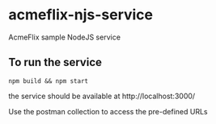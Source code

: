 # acmeflix-njs-service
AcmeFlix sample NodeJS service

## To run the service

```nodejs
npm build && npm start
```

the service should be available at http://localhost:3000/

Use the postman collection to access the pre-defined URLs 
